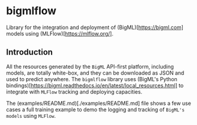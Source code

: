 # bigmlflow
Library for the integration and deployment of (BigML)[https://bigml.com] models
using (MLFlow)[https://mlflow.org/].

## Introduction

All the resources generated by the `BigML` API-first platform, including
models, are totally white-box, and they can be downloaded as JSON and used
to predict anywhere. The `bigmlflow` library uses
(BigML's Python bindings)[https://bigml.readthedocs.io/en/latest/local_resources.html]
to integrate with `MLFlow` tracking and deploying capacities.

The (examples/README.md)[./examples/README.md] file shows a few use cases
a full training example to demo the logging and tracking of `BigML's models`
using `MLFlow`.
